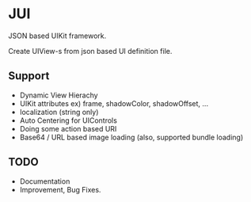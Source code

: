 JUI
===

JSON based UIKit framework.

Create UIView-s from json based UI definition file.

Support
-------
- Dynamic View Hierachy
- UIKit attributes ex) frame, shadowColor, shadowOffset, ...
- localization (string only)
- Auto Centering for UIControls
- Doing some action based URI
- Base64 / URL based image loading (also, supported bundle loading) 

TODO
------
- Documentation
- Improvement, Bug Fixes.
